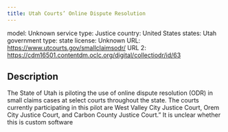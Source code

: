 ```yaml
---
title: Utah Courts’ Online Dispute Resolution
---
```


model: Unknown
service type: Justice
country: United States
states: Utah
government type: state
license: Unknown
URL: https://www.utcourts.gov/smallclaimsodr/
URL 2: https://cdm16501.contentdm.oclc.org/digital/collectiodr/id/63

## Description
The State of Utah is piloting the use of online dispute resolution (ODR) in small claims cases at select courts throughout the state. The courts currently participating in this pilot are West Valley City Justice Court, Orem City Justice Court, and Carbon County Justice Court.” It is unclear whether this is custom software
